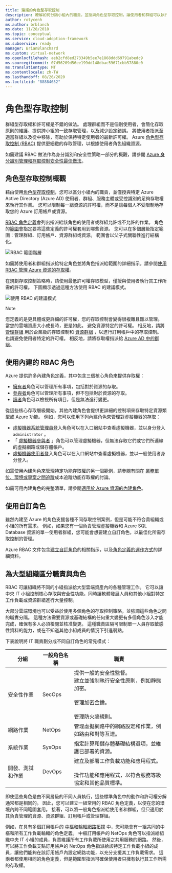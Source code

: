 ```yaml
---
title: 建議的角色型存取控制
description: 瞭解如何分隔小組內的職責，並授與角色型存取控制，讓使用者和群組可以執行其工作。
author: rotycenh
ms.author: brblanch
ms.date: 11/28/2018
ms.topic: conceptual
ms.service: cloud-adoption-framework
ms.subservice: ready
manager: BrianBlanchard
ms.custom: virtual-network
ms.openlocfilehash: aeb2cfd8ed273349b5ee7e1868ddd69791abedc9
ms.sourcegitcommit: 07d56209d56ee199dd148dbac59671cbb57880c0
ms.translationtype: MT
ms.contentlocale: zh-TW
ms.lasthandoff: 08/26/2020
ms.locfileid: "88884652"
---
```

# <a name="role-based-access-control"></a>角色型存取控制

群組型存取權和許可權是不錯的做法。 處理群組而不是個別使用者，會簡化存取原則的維護、提供跨小組的一致存取管理，以及減少設定錯誤。 將使用者指派至適當群組以及從中移除，有助於保持特定使用者的最新許可權。 Azure [角色型存取控制 (RBAC)](/azure/role-based-access-control/overview) 提供更細緻的存取管理，以根據使用者角色組織資源。

如需建議 RBAC 做法作為身分識別和安全性策略一部分的概觀，請參閱 [Azure 身分識別管理和存取控制安全性最佳做法](/azure/security/fundamentals/identity-management-best-practices#use-role-based-access-control)。

## <a name="overview-of-role-based-access-control"></a>角色型存取控制概觀

藉由使用[角色型存取控制](/azure/role-based-access-control/overview)，您可以區分小組內的職責，並僅授與特定 Azure Active Directory (Azure AD) 使用者、群組、服務主體或受控識別的足夠存取權來執行其作業。 您可以限制每一組資源的許可權，而不是讓每個人不受限制地存取您的 Azure 訂用帳戶或資源。

[RBAC 角色定義](/azure/role-based-access-control/role-definitions)會列出指派給該角色的使用者或群組允許或不允許的作業。 角色的[範圍](/azure/role-based-access-control/overview#scope)會指定要將這些定義的許可權套用到哪些資源。 您可以在多個層級指定範圍：管理群組、訂用帳戶、資源群組或資源。 範圍會以父子式關聯性進行結構化。

![RBAC 範圍階層](../../_images/azure-best-practices/rbac-scope.png)

如需將使用者和群組指派給特定角色並將角色指派給範圍的詳細指示，請參閱[使用 RBAC 管理 Azure 資源的存取權](/azure/role-based-access-control/role-assignments-portal)。

在規劃存取控制策略時，請使用最低許可權存取模型，僅授與使用者執行其工作所需的許可權。 下圖顯示透過這種方法使用 RBAC 的建議模式。

![使用 RBAC 的建議模式](../../_images/azure-best-practices/rbac-least-privilege.png)

> [!NOTE]
> 您定義的是更具體或更詳細的許可權，您的存取控制會變得很複雜且難以管理。 當您的雲端資產大小成長時，更是如此。 避免資源特定的許可權。 相反地，請將 [管理群組](/azure/governance/management-groups) 用於企業級的存取控制和 [資源群組](/azure/azure-resource-manager/management/overview#resource-groups) ，以進行訂用帳戶中的存取控制。 也請避免使用者特定的許可權。 相反地，請將存取權指派給 [Azure AD 中的群組](/azure/active-directory/fundamentals/active-directory-manage-groups)。

## <a name="use-built-in-rbac-roles"></a>使用內建的 RBAC 角色

Azure 提供許多內建角色定義，其中包含三個核心角色來提供存取權：

- [擁有者](/azure/role-based-access-control/built-in-roles#owner)角色可以管理所有事項，包括對於資源的存取。
- [參與者](/azure/role-based-access-control/built-in-roles#contributor)角色可以管理所有事項，但不包括對於資源的存取。
- [讀者](/azure/role-based-access-control/built-in-roles#reader)角色可以檢視所有項目，但是無法進行變更。

從這些核心存取層級開始，其他內建角色會提供更詳細的控制項來存取特定資源類型或 Azure 功能。 例如，您可以使用下列內建角色來管理對虛擬機器的存取：

- [虛擬機器系統管理員登](/azure/role-based-access-control/built-in-roles#virtual-machine-administrator-login)入角色可以在入口網站中查看虛擬機器，並以身分登入 `administrator` 。
- 「 [虛擬機器參與者](/azure/role-based-access-control/built-in-roles#virtual-machine-contributor) 」角色可以管理虛擬機器，但無法存取它們或它們所連線的虛擬網路或儲存體帳戶。
- [虛擬機器使用者登](/azure/role-based-access-control/built-in-roles#virtual-machine-user-login)入角色可以在入口網站中查看虛擬機器，並以一般使用者身分登入。

如需使用內建角色來管理特定功能存取權的另一個範例，請參閱有關在 [業務單位、環境或專案之間追蹤](../azure-best-practices/track-costs.md#provide-the-right-level-of-cost-access)成本追蹤功能存取權的討論。

如需可用內建角色的完整清單，請參閱[適用於 Azure 資源的內建角色](/azure/role-based-access-control/built-in-roles)。

## <a name="use-custom-roles"></a>使用自訂角色

雖然內建至 Azure 的角色支援各種不同存取控制案例，但是可能不符合貴組織或小組的所有需求。 例如，如果您有一個負責管理虛擬機器和 Azure SQL Database 資源的單一使用者群組，您可能會想要建立自訂角色，以最佳化所需存取控制的管理。

Azure RBAC 文件包含[建立自訂角色](/azure/role-based-access-control/custom-roles)的相關指示，以及[角色定義的運作方式](/azure/role-based-access-control/role-definitions)的詳細資料。

## <a name="separation-of-responsibilities-and-roles-for-large-organizations"></a>為大型組織區分職責與角色

RBAC 可讓組織將不同的小組指派給大型雲端資產內的各種管理工作。 它可以讓中央 IT 小組控制核心存取與安全性功能，同時讓軟體發展人員和其他小組對特定工作負載或資源群組進行大量控制。

大部分雲端環境也可以受益於使用多個角色的存取控制策略，並強調這些角色之間的職責分隔。 這種方法需要資源或基礎結構的任何重大變更有多個角色涉入才能完成，確保有多人必須檢閱並核准變更。 這種職責區隔可限制單一人員存取敏感性資料的能力，或在不知道其他小組成員的情況下引進弱點。

下表說明將 IT 職責劃分成不同自訂角色的常見模式：

| 分組 | 一般角色名稱 | 職責 |
| --- | --- | --- |
| 安全性作業 | SecOps | 提供一般的安全性監督。 <br> 建立並強制執行安全性原則，例如靜態加密。 <br><br> 管理加密金鑰。 <br><br> 管理防火牆規則。 |
| 網路作業 | NetOps | 管理虛擬網路中的網路設定和作業，例如路由和對等互連。 |
| 系統作業 | SysOps | 指定計算和儲存體基礎結構選項，並維護已部署的資源。 |
| 開發、測試和作業 | DevOps | 建立及部署工作負載功能和應用程式。 <br><br> 操作功能和應用程式，以符合服務等級協定和其他品質標準。 |

即使這些角色是由不同層級的不同人員執行，這些標準角色中的動作和許可權分解通常都是相同的。 因此，您可以建立一組常用的 RBAC 角色定義，以便在您的環境內跨不同範圍套用。 接著，可以將一般角色指派給使用者和群組，但只適用於其負責管理的資源、資源群組、訂用帳戶或管理群組。

例如，在具有多個訂用帳戶的 [中樞和輪輻網路拓撲](../azure-best-practices/hub-spoke-network-topology.md) 中，您可能會有一組共同的中樞和所有工作負載輪輻的角色定義。 中樞訂用帳戶的 NetOps 角色可以指派給組織中央 IT 小組的成員，負責維護所有工作負載所使用之共用服務的網路。 然後，可以將工作負載支點訂用帳戶的 NetOps 角色指派給該特定工作負載小組的成員，讓他們能夠在該訂用帳戶內設定網路功能，以充分支援其工作負載需求。 這兩者都使用相同的角色定義，但是範圍型指派可確保使用者只擁有執行其工作所需的存取權。
